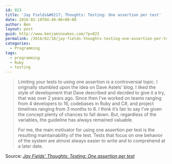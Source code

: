 ```yaml
---
id: 823
title: 'Jay Fields&#8217; Thoughts: Testing: One assertion per test'
date: 2016-02-18T04:49:06+00:00
author: Ben
layout: post
guid: http://www.benjaminoakes.com/?p=823
permalink: /2016/02/18/jay-fields-thoughts-testing-one-assertion-per-test/
categories:
  - Programming
tags:
  - programming
  - Ruby
  - testing
---
```

> Limiting your tests to using one assertion is a controversial topic. I originally stumbled upon the idea on Dave Astels&#8217; blog. I liked the style of development that Dave described and decided to give it a try, that was over 2 years ago. Since then I&#8217;ve worked on teams ranging from 4 developers to 16, codebases in Ruby and C#, and project timelines ranging from 3 months to 8. I think it&#8217;s fair to say I&#8217;ve given the concept plenty of chances to fall down. But, regardless of the variables, the guideline has always remained valuable.
> 
> For me, the main motivator for using one assertion per test is the resulting maintainability of the test. Tests that focus on one behavior of the system are almost always easier to write and to comprehend at a later date.

Source: _[Jay Fields&#8217; Thoughts: Testing: One assertion per test](http://blog.jayfields.com/2007/06/testing-one-assertion-per-test.html)_